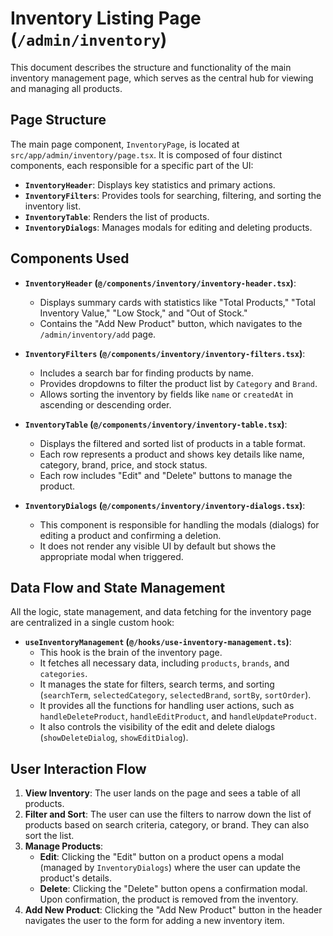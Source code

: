 # Inventory Listing Page (`/admin/inventory`)

This document describes the structure and functionality of the main inventory management page, which serves as the central hub for viewing and managing all products.

## Page Structure

The main page component, `InventoryPage`, is located at `src/app/admin/inventory/page.tsx`. It is composed of four distinct components, each responsible for a specific part of the UI:

-   **`InventoryHeader`**: Displays key statistics and primary actions.
-   **`InventoryFilters`**: Provides tools for searching, filtering, and sorting the inventory list.
-   **`InventoryTable`**: Renders the list of products.
-   **`InventoryDialogs`**: Manages modals for editing and deleting products.

## Components Used

-   **`InventoryHeader` (`@/components/inventory/inventory-header.tsx`)**:
    -   Displays summary cards with statistics like "Total Products," "Total Inventory Value," "Low Stock," and "Out of Stock."
    -   Contains the "Add New Product" button, which navigates to the `/admin/inventory/add` page.

-   **`InventoryFilters` (`@/components/inventory/inventory-filters.tsx`)**:
    -   Includes a search bar for finding products by name.
    -   Provides dropdowns to filter the product list by `Category` and `Brand`.
    -   Allows sorting the inventory by fields like `name` or `createdAt` in ascending or descending order.

-   **`InventoryTable` (`@/components/inventory/inventory-table.tsx`)**:
    -   Displays the filtered and sorted list of products in a table format.
    -   Each row represents a product and shows key details like name, category, brand, price, and stock status.
    -   Each row includes "Edit" and "Delete" buttons to manage the product.

-   **`InventoryDialogs` (`@/components/inventory/inventory-dialogs.tsx`)**:
    -   This component is responsible for handling the modals (dialogs) for editing a product and confirming a deletion.
    -   It does not render any visible UI by default but shows the appropriate modal when triggered.

## Data Flow and State Management

All the logic, state management, and data fetching for the inventory page are centralized in a single custom hook:

-   **`useInventoryManagement` (`@/hooks/use-inventory-management.ts`)**:
    -   This hook is the brain of the inventory page.
    -   It fetches all necessary data, including `products`, `brands`, and `categories`.
    -   It manages the state for filters, search terms, and sorting (`searchTerm`, `selectedCategory`, `selectedBrand`, `sortBy`, `sortOrder`).
    -   It provides all the functions for handling user actions, such as `handleDeleteProduct`, `handleEditProduct`, and `handleUpdateProduct`.
    -   It also controls the visibility of the edit and delete dialogs (`showDeleteDialog`, `showEditDialog`).

## User Interaction Flow

1.  **View Inventory**: The user lands on the page and sees a table of all products.
2.  **Filter and Sort**: The user can use the filters to narrow down the list of products based on search criteria, category, or brand. They can also sort the list.
3.  **Manage Products**:
    -   **Edit**: Clicking the "Edit" button on a product opens a modal (managed by `InventoryDialogs`) where the user can update the product's details.
    -   **Delete**: Clicking the "Delete" button opens a confirmation modal. Upon confirmation, the product is removed from the inventory.
4.  **Add New Product**: Clicking the "Add New Product" button in the header navigates the user to the form for adding a new inventory item.
